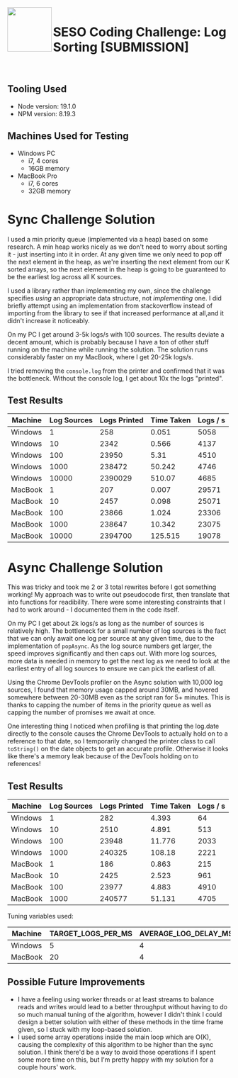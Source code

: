 <img align="left" width="100px" height="100px" src="https://user-images.githubusercontent.com/12256205/162470824-d34c5fad-555e-498b-9ac9-ba86b6eb057a.png">

# SESO Coding Challenge: Log Sorting [SUBMISSION]

<br>

## Tooling Used

- Node version: 19.1.0
- NPM version: 8.19.3

## Machines Used for Testing

- Windows PC
  - i7, 4 cores
  - 16GB memory
- MacBook Pro
  - i7, 6 cores
  - 32GB memory

# Sync Challenge Solution

I used a min priority queue (implemented via a heap) based on some research. A min heap works nicely as we don't need to worry about sorting it - just inserting into it in order. At any given time we only need to pop off the next element in the heap, as we're inserting the next element from our K sorted arrays, so the next element in the heap is going to be guaranteed to be the earliest log across all K sources.

I used a library rather than implementing my own, since the challenge specifies _using_ an appropriate data structure, not _implementing_ one. I did briefly attempt using an implementation from stackoverflow instead of importing from the library to see if that increased performance at all,and it didn't increase it noticeably.

On my PC I get around 3-5k logs/s with 100 sources. The results deviate a decent amount, which is probably because I have a ton of other stuff running on the machine while running the solution. The solution runs considerably faster on my MacBook, where I get 20-25k logs/s.

I tried removing the `console.log` from the printer and confirmed that it was the bottleneck. Without the console log, I get about 10x the logs "printed".

## Test Results

| Machine | Log Sources | Logs Printed | Time Taken | Logs / s |
| ------- | ----------- | ------------ | ---------- | -------- |
| Windows | 1           | 258          | 0.051      | 5058     |
| Windows | 10          | 2342         | 0.566      | 4137     |
| Windows | 100         | 23950        | 5.31       | 4510     |
| Windows | 1000        | 238472       | 50.242     | 4746     |
| Windows | 10000       | 2390029      | 510.07     | 4685     |
| MacBook | 1           | 207          | 0.007      | 29571    |
| MacBook | 10          | 2457         | 0.098      | 25071    |
| MacBook | 100         | 23866        | 1.024      | 23306    |
| MacBook | 1000        | 238647       | 10.342     | 23075    |
| MacBook | 10000       | 2394700      | 125.515    | 19078    |

# Async Challenge Solution

This was tricky and took me 2 or 3 total rewrites before I got something working! My approach was to write out pseudocode first, then translate that into functions for readibility. There were some interesting constraints that I had to work around - I documented them in the code itself.

On my PC I get about 2k logs/s as long as the number of sources is relatively high. The bottleneck for a small number of log sources is the fact that we can only await one log per source at any given time, due to the implementation of `popAsync`. As the log source numbers get larger, the speed improves significantly and then caps out. With more log sources, more data is needed in memory to get the next log as we need to look at the earliest entry of all log sources to ensure we can pick the earliest of all.

Using the Chrome DevTools profiler on the Async solution with 10,000 log sources, I found that memory usage capped around 30MB, and hovered somewhere between 20-30MB even as the script ran for 5+ minutes. This is thanks to capping the number of items in the priority queue as well as capping the number of promises we await at once.

One interesting thing I noticed when profiling is that printing the log.date directly to the console causes the Chrome DevTools to actually hold on to a reference to that date, so I temporarily changed the printer class to call `toString()` on the date objects to get an accurate profile. Otherwise it looks like there's a memory leak because of the DevTools holding on to references!

## Test Results

| Machine | Log Sources | Logs Printed | Time Taken | Logs / s |
| ------- | ----------- | ------------ | ---------- | -------- |
| Windows | 1           | 282          | 4.393      | 64       |
| Windows | 10          | 2510         | 4.891      | 513      |
| Windows | 100         | 23948        | 11.776     | 2033     |
| Windows | 1000        | 240325       | 108.18     | 2221     |
| MacBook | 1           | 186          | 0.863      | 215      |
| MacBook | 10          | 2425         | 2.523      | 961      |
| MacBook | 100         | 23977        | 4.883      | 4910     |
| MacBook | 1000        | 240577       | 51.131     | 4705     |

Tuning variables used:

| Machine | TARGET_LOGS_PER_MS | AVERAGE_LOG_DELAY_MS | PROMISE_OVERHEAD_CONSTANT_MS |
| ------- | ------------------ | -------------------- | ---------------------------- |
| Windows | 5                  | 4                    | 11                           |
| MacBook | 20                 | 4                    | 4                            |

## Possible Future Improvements

- I have a feeling using worker threads or at least streams to balance reads and writes would lead to a better throughput without having to do so much manual tuning of the algorithm, however I didn't think I could design a better solution with either of these methods in the time frame given, so I stuck with my loop-based solution.
- I used some array operations inside the main loop which are O(K), causing the complexity of this algorithm to be higher than the sync solution. I think there'd be a way to avoid those operations if I spent some more time on this, but I'm pretty happy with my solution for a couple hours' work.

